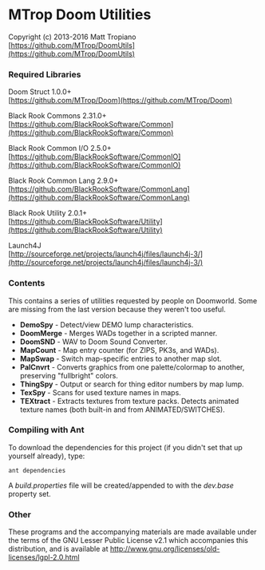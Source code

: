 # MTrop Doom Utilities

Copyright (c) 2013-2016 Matt Tropiano  
[https://github.com/MTrop/DoomUtils](https://github.com/MTrop/DoomUtils)

### Required Libraries

Doom Struct 1.0.0+  
[https://github.com/MTrop/Doom](https://github.com/MTrop/Doom)

Black Rook Commons 2.31.0+  
[https://github.com/BlackRookSoftware/Common](https://github.com/BlackRookSoftware/Common)

Black Rook Common I/O 2.5.0+  
[https://github.com/BlackRookSoftware/CommonIO](https://github.com/BlackRookSoftware/CommonIO)

Black Rook Common Lang 2.9.0+  
[https://github.com/BlackRookSoftware/CommonLang](https://github.com/BlackRookSoftware/CommonLang)

Black Rook Utility 2.0.1+  
[https://github.com/BlackRookSoftware/Utility](https://github.com/BlackRookSoftware/Utility)

Launch4J  
[http://sourceforge.net/projects/launch4j/files/launch4j-3/](http://sourceforge.net/projects/launch4j/files/launch4j-3/)

### Contents

This contains a series of utilities requested by people on Doomworld. Some are missing from the last version because they weren't too useful.

- **DemoSpy** - Detect/view DEMO lump characteristics.
- **DoomMerge** - Merges WADs together in a scripted manner.
- **DoomSND** - WAV to Doom Sound Converter.
- **MapCount** - Map entry counter (for ZIPS, PK3s, and WADs).
- **MapSwap** - Switch map-specific entries to another map slot.
- **PalCnvrt** - Converts graphics from one palette/colormap to another, preserving "fullbright" colors.
- **ThingSpy** - Output or search for thing editor numbers by map lump.
- **TexSpy** - Scans for used texture names in maps.
- **TEXtract** - Extracts textures from texture packs. Detects animated texture names (both built-in and from ANIMATED/SWITCHES).

### Compiling with Ant

To download the dependencies for this project (if you didn't set that up yourself already), type:

	ant dependencies

A *build.properties* file will be created/appended to with the *dev.base* property set.

### Other

These programs and the accompanying materials
are made available under the terms of the GNU Lesser Public License v2.1
which accompanies this distribution, and is available at
http://www.gnu.org/licenses/old-licenses/lgpl-2.0.html
